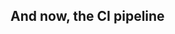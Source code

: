 ## And now, the CI pipeline

<pre class="line-numbers language-groovy" data-src="sample/23-24/Jenkinsfile"></pre>